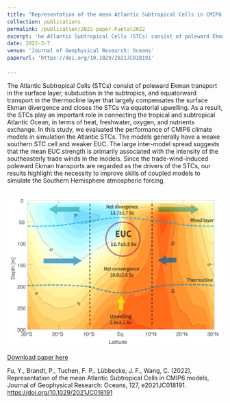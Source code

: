 ```yaml
---
title: "Representation of the mean Atlantic Subtropical Cells in CMIP6 models"
collection: publications
permalink: /publication/2022-paper-Fuetal2022
excerpt: 'he Atlantic Subtropical Cells (STCs) consist of poleward Ekman transport in the surface layer, subduction in the subtropics, and equatorward transport in the thermocline layer that largely compensates the surface Ekman divergence and closes the STCs via equatorial upwelling. As a result, the STCs play an important role in connecting the tropical and subtropical Atlantic Ocean, in terms of heat, freshwater, oxygen, and nutrients exchange. In this study, we evaluated the performance of CMIP6 climate models in simulation the Atlantic STCs...'
date: 2022-3-7
venue: 'Journal of Geophysical Research: Oceans'
paperurl: 'https://doi.org/10.1029/2021JC018191'

---
```

The Atlantic Subtropical Cells (STCs) consist of poleward Ekman transport in the surface layer, subduction in the subtropics, and equatorward transport in the thermocline layer that largely compensates the surface Ekman divergence and closes the STCs via equatorial upwelling. As a result, the STCs play an important role in connecting the tropical and subtropical Atlantic Ocean, in terms of heat, freshwater, oxygen, and nutrients exchange. In this study, we evaluated the performance of CMIP6 climate models in simulation the Atlantic STCs. The models generally have a weake southern STC cell and weaker EUC. The large inter-model spread suggests that the mean EUC strength is primarily associated with the intensity of the southeasterly trade winds in the models. Since the trade-wind-induced poleward Ekman transports are regarded as the drivers of the STCs, our results highlight the necessity to improve skills of coupled models to simulate the Southern Hemisphere atmospheric forcing.

<br/><img width="650" src='/images/Fu2022fig.jpg'> 

[Download paper here](http://fuyao5411.github.io/papers/Fu2017.pdf)

Fu, Y., Brandt, P., Tuchen, F. P., Lübbecke, J. F., Wang, C. (2022), Representation of the mean Atlantic Subtropical Cells in CMIP6 models, Journal of Geophysical Research: Oceans, 127, e2021JC018191. https://doi.org/10.1029/2021JC018191